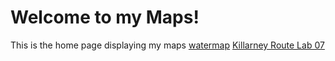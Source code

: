 # Welcome to my Maps!
This is the home page displaying my maps
[watermap](water_map.html)
[Killarney Route Lab 07](route_graph.html)
